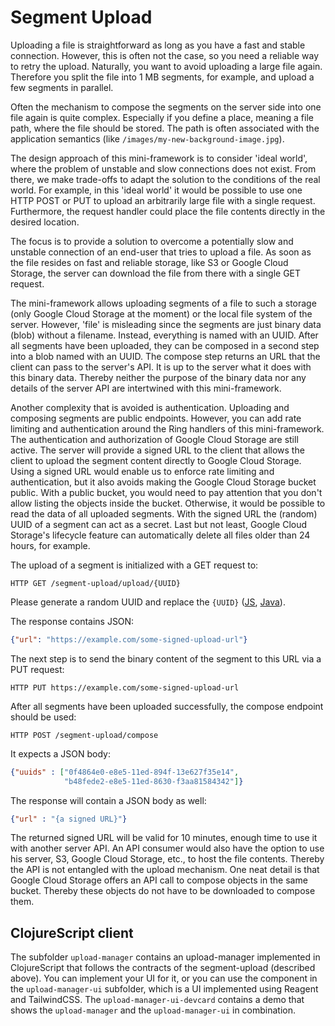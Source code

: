 # Segment Upload

Uploading a file is straightforward as long as you have a fast and stable
connection. However, this is often not the case, so you need a reliable way
to retry the upload. Naturally, you want to avoid uploading a large file again.
Therefore you split the file into 1 MB segments, for example, and upload a few
segments in parallel.

Often the mechanism to compose the segments on the server side into one file
again is quite complex. Especially if you define a place, meaning a file path,
where the file should be stored. The path is often associated with the application semantics (like `/images/my-new-background-image.jpg`).

The design approach of this mini-framework is to consider 'ideal world', where
the problem of unstable and slow connections does not exist. From there, we make
trade-offs to adapt the solution to the conditions of the real world. For example, in this
'ideal world' it would be possible to use one HTTP POST or PUT to upload an
arbitrarily large file with a single request. Furthermore, the request handler could place the
file contents directly in the desired location.

The focus is to provide a solution to overcome a potentially slow and unstable
connection of an end-user that tries to upload a file. As soon as the file resides on fast and reliable storage, like S3 or Google Cloud Storage, the
server can download the file from there with a single GET request.

The mini-framework allows uploading segments of a file to such a storage (only
Google Cloud Storage at the moment) or the local file system of the server.
However, 'file' is misleading since the segments are just binary data (blob)
without a filename. Instead, everything is named with an UUID. After all
segments have been uploaded, they can be composed in a second step into a blob
named with an UUID. The compose step returns an URL that the client can pass to
the server's API. It is up to the server what it does with this binary data.
Thereby neither the purpose of the binary data nor any details of the server API
are intertwined with this mini-framework.

Another complexity that is avoided is authentication. Uploading and composing
segments are public endpoints. However, you can add rate limiting and
authentication around the Ring handlers of this mini-framework. The
authentication and authorization of Google Cloud Storage are still active. The
server will provide a signed URL to the client that allows the client to upload
the segment content directly to Google Cloud Storage. Using a signed URL would
enable us to enforce rate limiting and authentication, but it also avoids making the
Google Cloud Storage bucket public. With a public bucket, you would need to pay
attention that you don't allow listing the objects inside the bucket. Otherwise,
it would be possible to read the data of all uploaded segments. With the signed
URL the (random) UUID of a segment can act as a secret. Last but not least,
Google Cloud Storage's lifecycle feature can automatically delete all
files older than 24 hours, for example.

The upload of a segment is initialized with a GET request to:

```
HTTP GET /segment-upload/upload/{UUID}
```

Please generate a random UUID and replace the `{UUID}`
([JS](https://developer.mozilla.org/en-US/docs/Web/API/Crypto/randomUUID),
[Java](https://docs.oracle.com/javase/8/docs/api/java/util/UUID.html#randomUUID--)).

The response contains JSON:

``` json
{"url": "https://example.com/some-signed-upload-url"}
```

The next step is to send the binary content of the segment to this URL via a PUT
request:

```
HTTP PUT https://example.com/some-signed-upload-url
```

After all segments have been uploaded successfully, the compose endpoint should
be used:

```
HTTP POST /segment-upload/compose
```

It expects a JSON body:

```json
{"uuids" : ["0f4864e0-e8e5-11ed-894f-13e627f35e14",
            "b48fede2-e8e5-11ed-8630-f3aa81584342"]}
```

The response will contain a JSON body as well:

```json
{"url" : "{a signed URL}"}
```

The returned signed URL will be valid for 10 minutes, enough time to use it with
another server API. An API consumer would also have the option to use his
server, S3, Google Cloud Storage, etc., to host the file contents. Thereby the
API is not entangled with the upload mechanism. One neat detail is that Google
Cloud Storage offers an API call to compose objects in the same bucket. Thereby
these objects do not have to be downloaded to compose them.

## ClojureScript client

The subfolder `upload-manager` contains an upload-manager implemented in
ClojureScript that follows the contracts of the segment-upload (described
above). You can implement your UI for it, or you can use the component in the
`upload-manager-ui` subfolder, which is a UI implemented using Reagent and
TailwindCSS. The `upload-manager-ui-devcard` contains a demo that shows the
`upload-manager` and the `upload-manager-ui` in combination.
